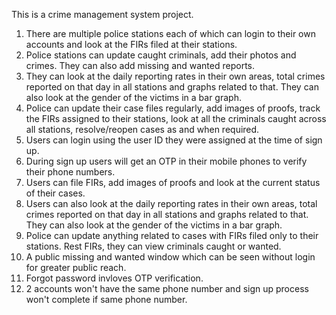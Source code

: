 This is a crime management system project.
1. There are multiple police stations each of which can login to their own accounts and look at the FIRs filed at their stations.
2. Police stations can update caught criminals, add their photos and crimes. They can also add missing and wanted reports.
3. They can look at the daily reporting rates in their own areas, total crimes reported on that day in all stations and graphs related to that. They can also look at the gender of the victims in a bar graph.
4. Police can update their case files regularly, add images of proofs, track the FIRs assigned to their stations, look at all the criminals caught across all stations, resolve/reopen cases as and when required.
5. Users can login using the user ID they were assigned at the time of sign up.
6. During sign up users will get an OTP in their mobile phones to verify their phone numbers.
7. Users can file FIRs, add images of proofs and look at the current status of their cases.
8. Users can also look at the daily reporting rates in their own areas, total crimes reported on that day in all stations and graphs related to that. They can also look at the gender of the victims in a bar graph.
9. Police can update anything related to cases with FIRs filed only to their stations. Rest FIRs, they can view criminals caught or wanted.
10. A public missing and wanted window which can be seen without login for greater public reach.
11. Forgot password invloves OTP verification.
12. 2 accounts won't have the same phone number and sign up process won't complete if same phone number.
